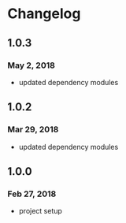 # Changelog

## 1.0.3
### May 2, 2018
* updated dependency modules

## 1.0.2
### Mar 29, 2018
* updated dependency modules

## 1.0.0
### Feb 27, 2018
* project setup
